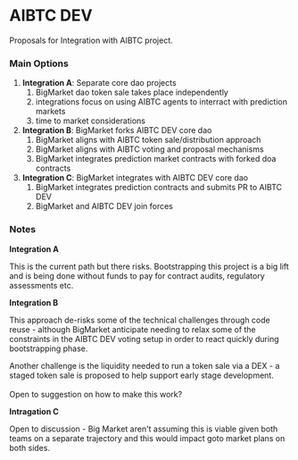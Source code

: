 # AIBTC DEV

Proposals for Integration with AIBTC project.&#x20;

### Main Options

1. **Integration A**: Separate core dao projects
   1. BigMarket dao token sale takes place independently
   2. integrations focus on using AIBTC agents to interract with prediction markets
   3. time to market considerations
2. **Integration B**: BigMarket forks AIBTC DEV core dao
   1. BigMarket aligns with AIBTC token sale/distribution approach
   2. BigMarket aligns with AIBTC voting and proposal mechanisms
   3. BigMarket integrates prediction market contracts with forked doa contracts
3. **Integration C**: BigMarket integrates with AIBTC DEV core dao
   1. BigMarket integrates prediction contracts and submits PR to AIBTC DEV
   2. BigMarket and AIBTC DEV join forces

### Notes

**Integration A**

This is the current path but there risks. Bootstrapping this project is a big lift and is being done without funds to pay for contract audits, regulatory assessments etc.

**Integration B**

This approach de-risks some of the technical challenges through code reuse - although BigMarket anticipate needing to relax some of the constraints in the AIBTC DEV voting setup in order to react quickly during bootstrapping phase.

Another challenge is the liquidity needed to run a token sale via a DEX - a staged token sale is proposed to help support early stage development. \
\
Open to suggestion on how to make this work?

**Intragation C**

Open to discussion - Big Market aren't assuming this is viable given both teams on a separate trajectory and this would impact goto market plans on both sides.
